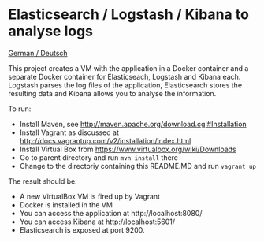 Elasticsearch / Logstash / Kibana to analyse logs
===============

[German / Deutsch](LIESMICH.md) 

This project creates a VM with the application in a Docker container
and a separate Docker container for Elasticseach, Logstash and Kibana
each. Logstash parses the log files of the application, Elasticsearch
stores the resulting data and Kibana allows you to analyse the
information.

To run:

- Install Maven, see http://maven.apache.org/download.cgi#Installation
- Install Vagrant as discussed at
  http://docs.vagrantup.com/v2/installation/index.html
- Install Virtual Box from https://www.virtualbox.org/wiki/Downloads
- Go to parent directory and run `mvn install` there
- Change to the directoriy containing this README.MD and run `vagrant
   up`

The result should be:

- A new VirtualBox VM is fired up by Vagrant
- Docker is installed in the VM
- You can access the application at http://localhost:8080/
- You can access Kibana  at http://localhost:5601/
- Elasticsearch is exposed at port 9200.

